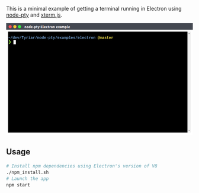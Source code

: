 This is a minimal example of getting a terminal running in Electron using [node-pty](https://github.com/Tyriar/node-pty) and [xterm.js](https://github.com/sourcelair/xterm.js).

![](./images/preview.png)

## Usage

```bash
# Install npm dependencies using Electron's version of V8
./npm_install.sh
# Launch the app
npm start
```
